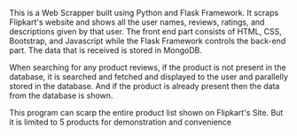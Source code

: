 This is a Web Scrapper built using Python and Flask Framework. It scraps Flipkart's website and shows all the user names, reviews, ratings, and descriptions given by that user. The front end part consists of HTML, CSS, Bootstrap, and Javascript while the Flask Framework controls the back-end part. The data that is received is stored in MongoDB. 

When searching for any product reviews, if the product is not present in the database, it is searched and fetched and displayed to the user and parallelly stored in the database. And if the product is already present then the data from the database is shown. 

This program can scarp the entire product list shown on Flipkart's Site. But it is limited to 5 products for demonstration and convenience
